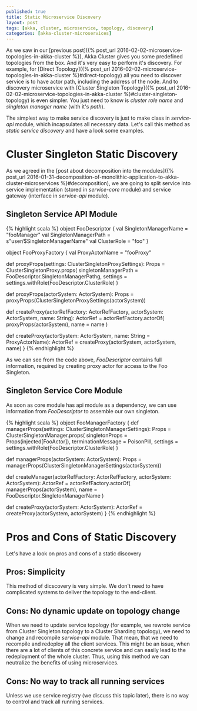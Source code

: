 ```yaml
---
published: true
title: Static Microservice Discovery
layout: post
tags: [akka, cluster, microservice, topology, discovery]
categories: [akka-cluster-microservices]
---
```

As we saw in our [previous post]({% post_url 2016-02-02-microservice-topologies-in-akka-cluster %}), Akka Cluster gives you some predefined topologies from the box. And it's very easy to perform it's discovery. For example, for [Direct Topology]({% post_url 2016-02-02-microservice-topologies-in-akka-cluster %}#direct-topology) all you need to discover service is to have actor path, including the address of the node. And to discovery microservice with [Cluster Singleton Topology]({% post_url 2016-02-02-microservice-topologies-in-akka-cluster %}#cluster-singleton-topology) is even simpler. You just need to know is _cluster role name_ and _singleton manager name_ (with it's _path_).

The simplest way to make service discovery is just to make class in _service-api_ module, which incapsulates all necessary data. Let's call this method as _static service discovery_ and have a look some examples.

# Cluster Singleton Static Discovery

As we agreed in the [post about decomposition into the modules]({% post_url 2016-01-31-decomposition-of-monolithic-application-to-akka-cluster-microservices %}#decomposition), we are going to split service into service implementation (stored in _service-core_ module) and service gateway (interface in _service-api_ module).

## Singleton Service API Module

{% highlight scala %}
object FooDescriptor {
  val SingletonManagerName = "fooManager"
  val SingletonManagerPath = s"user/$SingletonManagerName"
  val ClusterRole = "foo"
}

object FooProxyFactory {
  val ProxyActorName = "fooProxy"
  
  def proxyProps(settings: ClusterSingletonProxySettings): Props = ClusterSingletonProxy.props(
    singletonManagerPath = FooDescriptor.SingletonManagerPathg,
    settings = settings.withRole(FooDescriptor.ClusterRole)
  )

  def proxyProps(actorSystem: ActorSystem): Props = proxyProps(ClusterSingletonProxySettings(actorSystem))

  def createProxy(actorRefFactory: ActorRefFactory, actorSystem: ActorSystem, name: String): ActorRef = actorRefFactory.actorOf(
    proxyProps(actorSystem),
    name = name
  )

  def createProxy(actorSystem: ActorSystem, name: String = ProxyActorName): ActorRef = createProxy(actorSystem, actorSystem, name)
}
{% endhighlight %}

As we can see from the code above, _FooDescriptor_ contains full information, required by creating proxy actor for access to the Foo Singleton.

## Singleton Service Core Module

As soon as core module has api module as a dependency, we can use information from _FooDescriptor_ to assemble our own singleton.

{% highlight scala %}
object FooManagerFactory {
  def managerProps(settings: ClusterSingletonManagerSettings): Props = ClusterSingletonManager.props(
    singletonProps = Props(injected[FooActor]),
    terminationMessage = PoisonPill,
    settings = settings.withRole(FooDescriptor.ClusterRole)
  )
  
  def managerProps(actorSystem: ActorSystem): Props = managerProps(ClusterSingletonManagerSettings(actorSystem))
  
  def createManager(actorRefFactory: ActorRefFactory, actorSystem: ActorSystem): ActorRef = actorRefFactory.actorOf(
    managerProps(actorSystem),
    name = FooDescriptor.SingletonManagerName
  )

  def createProxy(actorSystem: ActorSystem): ActorRef = createProxy(actorSystem, actorSystem)
}
{% endhighlight %}

# Pros and Cons of Static Discovery

Let's have a look on pros and cons of a static discovery

## Pros: Simplicity

This method of dicscovery is very simple. We don't need to have complicated systems to deliver the topology to the end-client.

## Cons: No dynamic update on topology change

When we need to update service topology (for example, we rewrote service from Cluster Singleton topology to a Cluster Sharding topology), we need to change and recompile _service-api_ module. That mean, that we need to recompile and redeploy all the client services. This might be an issue, when there are a lot of clients of this concrete service and can easily lead to the redeployment of the whole cluster. Thus, using this method we can neutralize the benefits of using microservices.

## Cons: No way to track all running services

Unless we use service registry (we discuss this topic later), there is no way to control and track all running services.

